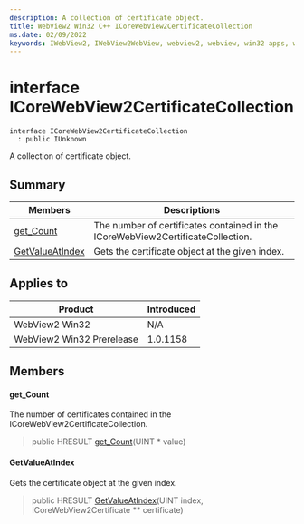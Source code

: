 ```yaml
---
description: A collection of certificate object.
title: WebView2 Win32 C++ ICoreWebView2CertificateCollection
ms.date: 02/09/2022
keywords: IWebView2, IWebView2WebView, webview2, webview, win32 apps, win32, edge, ICoreWebView2, ICoreWebView2Controller, browser control, edge html, ICoreWebView2CertificateCollection
---
```


# interface ICoreWebView2CertificateCollection

```
interface ICoreWebView2CertificateCollection
  : public IUnknown
```

A collection of certificate object.

## Summary

 Members                        | Descriptions
--------------------------------|---------------------------------------------
[get_Count](#get_count) | The number of certificates contained in the ICoreWebView2CertificateCollection.
[GetValueAtIndex](#getvalueatindex) | Gets the certificate object at the given index.

## Applies to

Product                         | Introduced
--------------------------------|---------------------------------------------
WebView2 Win32            |    N/A
WebView2 Win32 Prerelease |    1.0.1158

## Members

#### get_Count

The number of certificates contained in the ICoreWebView2CertificateCollection.

> public HRESULT [get_Count](#get_count)(UINT * value)

#### GetValueAtIndex

Gets the certificate object at the given index.

> public HRESULT [GetValueAtIndex](#getvalueatindex)(UINT index, ICoreWebView2Certificate ** certificate)

